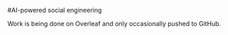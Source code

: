 #AI-powered social engineering

Work is being done on Overleaf and only occasionally pushed to GitHub.